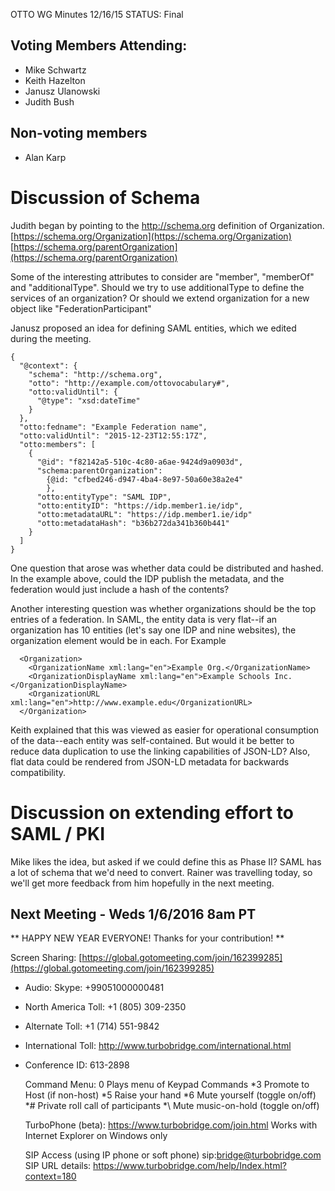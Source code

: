 OTTO WG Minutes 12/16/15
STATUS: Final

## Voting Members Attending:
 - Mike Schwartz
 - Keith Hazelton
 - Janusz Ulanowski
 - Judith Bush

## Non-voting members
 - Alan Karp
 
# Discussion of Schema

Judith began by pointing to the http://schema.org definition of Organization.
  [https://schema.org/Organization](https://schema.org/Organization)
  [https://schema.org/parentOrganization](https://schema.org/parentOrganization)
  
Some of the interesting attributes to consider are "member", "memberOf" and "additionalType".
Should we try to use additionalType to define the services of an organization? Or should we
extend organization for a new object like "FederationParticipant"

Janusz proposed an idea for defining SAML entities, which we edited during the meeting.

    {
      "@context": {
        "schema": "http://schema.org",
        "otto": "http://example.com/ottovocabulary#",
        "otto:validUntil": {
          "@type": "xsd:dateTime"
        }
      },
      "otto:fedname": "Example Federation name",
      "otto:validUntil": "2015-12-23T12:55:17Z",
      "otto:members": [
        { 
          "@id": "f82142a5-510c-4c80-a6ae-9424d9a0903d",
          "schema:parentOrganization": 
            {@id: "cfbed246-d947-4ba4-8e97-50a60e38a2e4"
            },
          "otto:entityType": "SAML IDP",
          "otto:entityID": "https://idp.member1.ie/idp",
          "otto:metadataURL": "https://idp.member1.ie/idp"
          "otto:metadataHash": "b36b272da341b360b441"
        }
      ]
    }


One question that arose was whether data could be distributed and hashed. In the example above, could 
the IDP publish the metadata, and the federation would just include a hash of the contents? 

Another interesting question was whether organizations should be the top entries of a federation. In SAML, the entity
data is very flat--if an organization has 10 entities (let's say one IDP and nine websites), the organization element
would be in each. For Example

      <Organization>
        <OrganizationName xml:lang="en">Example Org.</OrganizationName>
        <OrganizationDisplayName xml:lang="en">Example Schools Inc.</OrganizationDisplayName>
        <OrganizationURL xml:lang="en">http://www.example.edu</OrganizationURL>
      </Organization>

Keith explained that this was viewed as easier for operational consumption of the data--each entity
was self-contained. But would it be better to reduce data duplication to use the linking capabilities of JSON-LD?
Also, flat data could be rendered from JSON-LD metadata for backwards compatibility. 

# Discussion on extending effort to SAML / PKI

Mike likes the idea, but asked if we could define this as Phase II? SAML has a lot of schema that we'd need 
to convert. Rainer was travelling today, so we'll get more feedback from him hopefully in the next meeting.

## Next Meeting - Weds 1/6/2016 8am PT

** HAPPY NEW YEAR EVERYONE! Thanks for your contribution! **

Screen Sharing: [https://global.gotomeeting.com/join/162399285](https://global.gotomeeting.com/join/162399285)

 - Audio: Skype: +99051000000481
 - North America Toll: +1 (805) 309-2350
 - Alternate Toll: +1 (714) 551-9842
 - International Toll: http://www.turbobridge.com/international.html

 - Conference ID: 613-2898

    Command Menu: 0 Plays menu of Keypad Commands *3 Promote to Host (if non-host) *5 Raise your hand 
    *6 Mute yourself (toggle on/off) *# Private roll call of participants *\ Mute music-on-hold (toggle on/off)

    TurboPhone (beta): https://www.turbobridge.com/join.html Works with Internet Explorer on Windows only

    SIP Access (using IP phone or soft phone) sip:bridge@turbobridge.com
    SIP URL details: https://www.turbobridge.com/help/Index.html?context=180

